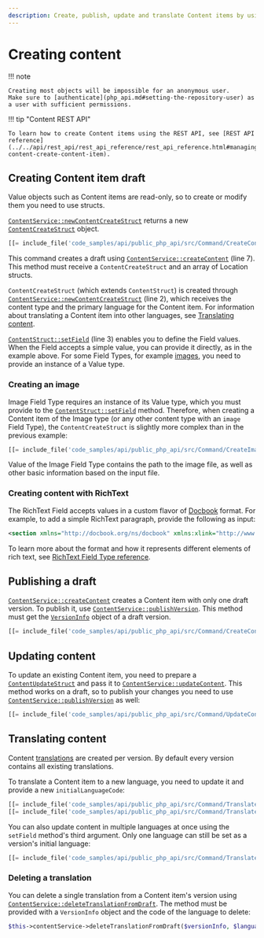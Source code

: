```yaml
---
description: Create, publish, update and translate Content items by using the PHP API.
---
```


# Creating content

!!! note

    Creating most objects will be impossible for an anonymous user.
    Make sure to [authenticate](php_api.md#setting-the-repository-user) as a user with sufficient permissions.

!!! tip "Content REST API"

    To learn how to create Content items using the REST API, see [REST API reference](../../api/rest_api/rest_api_reference/rest_api_reference.html#managing-content-create-content-item).

## Creating Content item draft

Value objects such as Content items are read-only, so to create or modify them you need to use structs.

[`ContentService::newContentCreateStruct`](https://github.com/ibexa/core/blob/main/src/contracts/Repository/ContentService.php#L533)
returns a new [`ContentCreateStruct`](https://github.com/ibexa/core/blob/main/src/contracts/Repository/Values/Content/ContentCreateStruct.php) object.

``` php hl_lines="2-3 5"
[[= include_file('code_samples/api/public_php_api/src/Command/CreateContentCommand.php', 57, 66) =]]
```

This command creates a draft using [`ContentService::createContent`](https://github.com/ibexa/core/blob/main/src/contracts/Repository/ContentService.php#L210) (line 7).
This method must receive a `ContentCreateStruct` and an array of Location structs.

`ContentCreateStruct` (which extends `ContentStruct`) is created through [`ContentService::newContentCreateStruct`](https://github.com/ibexa/core/blob/main/src/contracts/Repository/ContentService.php#L533) (line 2),
which receives the content type and the primary language for the Content item.
For information about translating a Content item into other languages, see [Translating content](#translating-content).

[`ContentStruct::setField`](https://github.com/ibexa/core/blob/main/src/contracts/Repository/Values/Content/ContentStruct.php#L32) (line 3) enables you to define the Field values.
When the Field accepts a simple value, you can provide it directly, as in the example above.
For some Field Types, for example [images](#creating-an-image), you need to provide an instance of a Value type.

### Creating an image

Image Field Type requires an instance of its Value type, which you must provide to the [`ContentStruct::setField`](https://github.com/ibexa/core/blob/main/src/contracts/Repository/Values/Content/ContentStruct.php#L32) method.
Therefore, when creating a Content item of the Image type (or any other content type with an `image` Field Type),
the `ContentCreateStruct` is slightly more complex than in the previous example:

``` php
[[= include_file('code_samples/api/public_php_api/src/Command/CreateImageCommand.php', 56, 69) =]]
```

Value of the Image Field Type contains the path to the image file, as well as other basic information
based on the input file.

### Creating content with RichText

The RichText Field accepts values in a custom flavor of [Docbook](https://github.com/docbook/wiki/wiki) format.
For example, to add a simple RichText paragraph, provide the following as input:

``` xml
<section xmlns="http://docbook.org/ns/docbook" xmlns:xlink="http://www.w3.org/1999/xlink" xmlns:ezxhtml="http://ibexa.co/xmlns/dxp/docbook/xhtml" xmlns:ezcustom="http://ibexa.co/xmlns/dxp/docbook/custom" version="5.0-variant ezpublish-1.0"><para>Description of your Content item.</para></section>
```

To learn more about the format and how it represents different elements of rich text, see
[RichText Field Type reference](richtextfield.md#custom-docbook-format).

## Publishing a draft

[`ContentService::createContent`](https://github.com/ibexa/core/blob/main/src/contracts/Repository/ContentService.php#L210) creates a Content item with only one draft version.
To publish it, use [`ContentService::publishVersion`](https://github.com/ibexa/core/blob/main/src/contracts/Repository/ContentService.php#L343).
This method must get the [`VersionInfo`](https://github.com/ibexa/core/blob/main/src/contracts/Repository/Values/Content/VersionInfo.php) object of a draft version.

``` php
[[= include_file('code_samples/api/public_php_api/src/Command/CreateContentCommand.php', 68, 69) =]]
```

## Updating content

To update an existing Content item, you need to prepare a [`ContentUpdateStruct`](https://github.com/ibexa/core/blob/main/src/contracts/Repository/Values/Content/ContentUpdateStruct.php)
and pass it to [`ContentService::updateContent`](https://github.com/ibexa/core/blob/main/src/contracts/Repository/ContentService.php#L320).
This method works on a draft, so to publish your changes you need to use [`ContentService::publishVersion`](https://github.com/ibexa/core/blob/main/src/contracts/Repository/ContentService.php#L343) as well:

``` php
[[= include_file('code_samples/api/public_php_api/src/Command/UpdateContentCommand.php', 47, 55) =]]
```

## Translating content

Content [translations](languages.md#language-versions) are created per version. By default every version contains all existing translations.

To translate a Content item to a new language, you need to update it and provide a new `initialLanguageCode`:

``` php
[[= include_file('code_samples/api/public_php_api/src/Command/TranslateContentCommand.php', 52, 57) =]]
[[= include_file('code_samples/api/public_php_api/src/Command/TranslateContentCommand.php', 62, 64) =]]
```

You can also update content in multiple languages at once using the `setField` method's third argument.
Only one language can still be set as a version's initial language:

``` php
[[= include_file('code_samples/api/public_php_api/src/Command/TranslateContentCommand.php', 59, 60) =]]
```

### Deleting a translation

You can delete a single translation from a Content item's version using [`ContentService::deleteTranslationFromDraft`](https://github.com/ibexa/core/blob/main/src/contracts/Repository/ContentService.php#L499).
The method must be provided with a `VersionInfo` object and the code of the language to delete:

``` php
$this->contentService->deleteTranslationFromDraft($versionInfo, $language);
```

